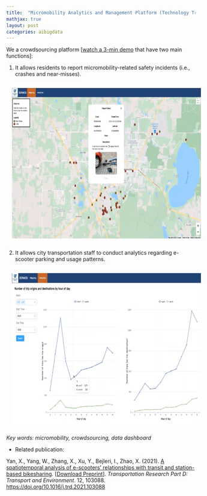 ```yaml
---
title:  "Micromobility Analytics and Management Platform (Technology Transfer)"
mathjax: true
layout: post
categories: aibigdata
---
```



We a crowdsourcing platform [[watch a 3-min demo](https://www.youtube.com/watch?v=s4ABfMFuq9g) that have two main functions]: 

1) It allows residents to report micromobility-related safety incidents (i.e., crashes and near-misses).

<img align="center" width="800" height="400" src="https://github.com/jacobyan0/jacobyan0.github.io/raw/master/images/CrowdsourcingApp.png" style="vertical-align:middle;margin:15px 15px"> 

2) It allows city transportation staff to conduct analytics regarding e-scooter parking and usage patterns.

<img align="center" width="800" height="400" src="https://github.com/jacobyan0/jacobyan0.github.io/raw/master/images/AnalyticsPlatform.png" style="vertical-align:middle;margin:15px 15px"> 


*Key words: micromobility, crowdsourcing, data dashboard*

* Related publication:

Yan, X., Yang, W., Zhang, X., Xu, Y., Bejleri, I., Zhao, X. (2021). <ins>A spatiotemporal analysis of e-scooters’ relationships with transit and station-based bikesharing</ins>. [[Download Preprint](https://www.researchgate.net/profile/Xilei-Zhao-2/publication/355383039_A_spatiotemporal_analysis_of_e-scooters'_relationships_with_transit_and_station-based_bikeshare/links/616e022c25467d2f0059dea5/A-spatiotemporal-analysis-of-e-scooters-relationships-with-transit-and-station-based-bikeshare.pdf?_sg%5B0%5D=_XqK5sdms5R3ywizuu0YecPO_7-W_iejXqKtKvWji604FbWI18sTD7Ao3MBw9CFpQGyK69F2bcwfqxQuH3AU9w.EI98qaQlXYcsWvPFxBgyt3fZV6uzfkQSQLQk_E25dOzMhFBGHQuTQOdxlAWVSc_RwFThb-UaglzqXi9DAZiCtQ.57QuGZSh3AKI7nwLt0_LPUjgKQ-l74cA2tG4ZFFFKFPBFvQ5r11tTe62U32cKDNlo5icTGp1feQQvw0saU2TZQ&_sg%5B1%5D=Ib0wDK9zjCh0ci0h2Y7DeLwnllgE4d02KG4LrKSi9GPZjC-MsoTPGOUYVB4tqWuSQstTJry3pQnublFLabYxBK58zQImJ0Le_-uofHpfLwvZ.EI98qaQlXYcsWvPFxBgyt3fZV6uzfkQSQLQk_E25dOzMhFBGHQuTQOdxlAWVSc_RwFThb-UaglzqXi9DAZiCtQ.57QuGZSh3AKI7nwLt0_LPUjgKQ-l74cA2tG4ZFFFKFPBFvQ5r11tTe62U32cKDNlo5icTGp1feQQvw0saU2TZQ&_iepl=)]. *Transportation Research Part D: Transport and Environment*. 12, 103088. https://doi.org/10.1016/j.trd.2021.103088
